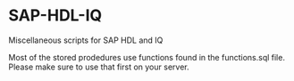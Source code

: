 # SAP-HDL-IQ
Miscellaneous scripts for SAP HDL and IQ

Most of the stored prodedures use functions found in the functions.sql file.  Please make sure to use that first on your server.
